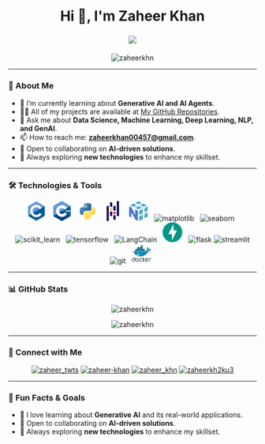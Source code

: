 <h1 align="center">Hi 👋, I'm Zaheer Khan</h1>

<h3 align="center">
  <img src="https://readme-typing-svg.herokuapp.com?color=%2336BCF7&size=24&center=true&vCenter=true&lines=Tech+Enthusiast;AI+Innovator;Generative+AI+Explorer;Machine+Learning+Engineer" />
</h3>

<p align="center">
  <img src="https://komarev.com/ghpvc/?username=zaheerkhn&label=Profile%20views&color=0e75b6&style=flat" alt="zaheerkhn" /> 
</p>

---

### 🌟 About Me

- 🌱 I’m currently learning about **Generative AI and AI Agents**.  
- 👨‍💻 All of my projects are available at [My GitHub Repositories](https://github.com/Zaheerkhn?tab=repositories).  
- 💬 Ask me about **Data Science, Machine Learning, Deep Learning, NLP, and GenAI**.  
- 📫 How to reach me: **zaheerkhan00457@gmail.com**.  
- 🚀 Open to collaborating on **AI-driven solutions**.  
- 📖 Always exploring **new technologies** to enhance my skillset.  

---

### 🛠️ Technologies & Tools

<p align="center">
  <img src="https://raw.githubusercontent.com/devicons/devicon/master/icons/c/c-original.svg" alt="c" width="40" height="40"/> &nbsp;
  <img src="https://raw.githubusercontent.com/devicons/devicon/master/icons/cplusplus/cplusplus-original.svg" alt="cplusplus" width="40" height="40"/> &nbsp;
  <img src="https://raw.githubusercontent.com/devicons/devicon/master/icons/python/python-original.svg" alt="python" width="40" height="40"/> &nbsp;
  <img src="https://raw.githubusercontent.com/devicons/devicon/master/icons/pandas/pandas-original.svg" alt="pandas" width="40" height="40"/> &nbsp;
  <img src="https://raw.githubusercontent.com/devicons/devicon/master/icons/numpy/numpy-original.svg" alt="numpy" width="40" height="40"/> &nbsp;
  <img src="https://upload.wikimedia.org/wikipedia/commons/8/84/Matplotlib_icon.svg" alt="matplotlib" width="40" height="40"/> &nbsp;
  <img src="https://seaborn.pydata.org/_images/logo-mark-lightbg.svg" alt="seaborn" width="40" height="40"/> &nbsp;
  <img src="https://upload.wikimedia.org/wikipedia/commons/0/05/Scikit_learn_logo_small.svg" alt="scikit_learn" width="40" height="40"/> &nbsp;
  <img src="https://www.vectorlogo.zone/logos/tensorflow/tensorflow-icon.svg" alt="tensorflow" width="40" height="40"/> &nbsp;
  <img src="https://avatars.githubusercontent.com/u/106529944?s=200&v=4" alt="LangChain" width="40" height="40"/> &nbsp;
  <img src="https://raw.githubusercontent.com/devicons/devicon/master/icons/fastapi/fastapi-original.svg" alt="fastapi" width="40" height="40"/> &nbsp;
  <img src="https://banner2.cleanpng.com/20180829/qut/kisspng-flask-python-web-framework-representational-state-flask-stickker-1713946811244.webp" alt="flask" width="40" height="40"/>
  <img src="https://raw.githubusercontent.com/rlew631/rlew631/5fcb1cee69c8034bfa2b98aad94b584fcff8d84f/streamlit_red.svg" alt="streamlit" width="40" height="40"/>
  <img src="https://www.vectorlogo.zone/logos/git-scm/git-scm-icon.svg" alt="git" width="40" height="40"/> &nbsp;
  <img src="https://raw.githubusercontent.com/devicons/devicon/master/icons/docker/docker-original-wordmark.svg" alt="docker" width="40" height="40"/> &nbsp;
</p>

---

### 📊 GitHub Stats

<p align="center">
  <img src="https://github-readme-stats.vercel.app/api?username=zaheerkhn&show_icons=true&locale=en" alt="zaheerkhn" />
</p>

<p align="center">
  <img src="https://github-readme-stats.vercel.app/api/top-langs?username=zaheerkhn&show_icons=true&locale=en&layout=compact" alt="zaheerkhn" />
</p>

---

### 🤝 Connect with Me

<p align="center">
  <a href="https://twitter.com/zaheer_twts" target="blank"><img src="https://raw.githubusercontent.com/rahuldkjain/github-profile-readme-generator/master/src/images/icons/Social/twitter.svg" alt="zaheer_twts" height="30" width="40" /></a>
  <a href="https://linkedin.com/in/zaheer-khan-059b66275" target="blank"><img src="https://raw.githubusercontent.com/rahuldkjain/github-profile-readme-generator/master/src/images/icons/Social/linked-in-alt.svg" alt="zaheer-khan" height="30" width="40" /></a>
  <a href="https://www.leetcode.com/zaheer_khn" target="blank"><img src="https://raw.githubusercontent.com/rahuldkjain/github-profile-readme-generator/master/src/images/icons/Social/leet-code.svg" alt="zaheer_khn" height="30" width="40" /></a>
  <a href="https://auth.geeksforgeeks.org/user/zaheerkh2ku3" target="blank"><img src="https://raw.githubusercontent.com/rahuldkjain/github-profile-readme-generator/master/src/images/icons/Social/geeks-for-geeks.svg" alt="zaheerkh2ku3" height="30" width="40" /></a>
</p>

---

### 🎯 Fun Facts & Goals

- 🌟 I love learning about **Generative AI** and its real-world applications.  
- 🚀 Open to collaborating on **AI-driven solutions**.  
- 📖 Always exploring **new technologies** to enhance my skillset.  
